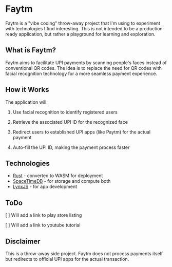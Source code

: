 # Faytm

Faytm is a "vibe coding" throw-away project that I'm using to experiment with technologies I find interesting. This is not intended to be a production-ready application, but rather a playground for learning and exploration.

## What is Faytm?
Faytm aims to facilitate UPI payments by scanning people's faces instead of conventional QR codes. The idea is to replace the need for QR codes with facial recognition technology for a more seamless payment experience.

## How it Works
The application will:

1. Use facial recognition to identify registered users

2. Retrieve the associated UPI ID for the recognized face

3. Redirect users to established UPI apps (like Paytm) for the actual payment

4. Auto-fill the UPI ID, making the payment process faster

## Technologies
- [Rust](https://www.rust-lang.org/) - converted to WASM for deployment
- [SpaceTimeDB](https://spacetimedb.com/home) - for storage and compute both
- [LynxJS](https://lynxjs.org/) - for app development

## ToDo
[ ] Will add a link to play store listing

[ ] Will add a link to youtube tutorial

## Disclaimer  
This is a throw-away side project. Faytm does not process payments itself but redirects to official UPI apps for the actual transaction.